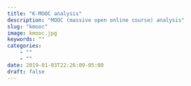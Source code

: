 ```yaml
---
title: "K-MOOC analysis"
description: "MOOC (massive open online course) analysis"
slug: "kmooc"
image: kmooc.jpg
keywords: ""
categories: 
    - ""
    - ""
date: 2019-01-03T22:26:09-05:00
draft: false
---
```

